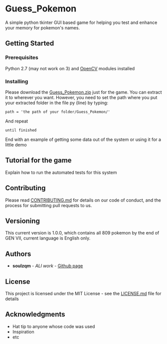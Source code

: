 # Guess_Pokemon

A simple python tkinter GUI based game for helping you test and enhance your memory for pokemon's names.

## Getting Started



### Prerequisites

Python 2.7 (may not work on 3) and [OpenCV](https://docs.opencv.org/3.4.3/index.html) modules installed



### Installing

Please download the [Guess_Pokemon.zip]() just for the game. You can extract it to wherever you want. However, you need to set the path where you put your extracted folder in the file py (line) by typing:

```
path = 'the path of your folder/Guess_Pokemon/'
```

And repeat

```
until finished
```

End with an example of getting some data out of the system or using it for a little demo

## Tutorial for the game

Explain how to run the automated tests for this system


## Contributing

Please read [CONTRIBUTING.md](https://gist.github.com/PurpleBooth/b24679402957c63ec426) for details on our code of conduct, and the process for submitting pull requests to us.

## Versioning

This current version is 1.0.0, which contains all 809 pokemon by the end of GEN VII, current language is English only.

## Authors

* **soulzqm** - *ALl work* - [Github page](https://github.com/PurpleBooth)



## License

This project is licensed under the MIT License - see the [LICENSE.md](LICENSE.md) file for details

## Acknowledgments

* Hat tip to anyone whose code was used
* Inspiration
* etc

